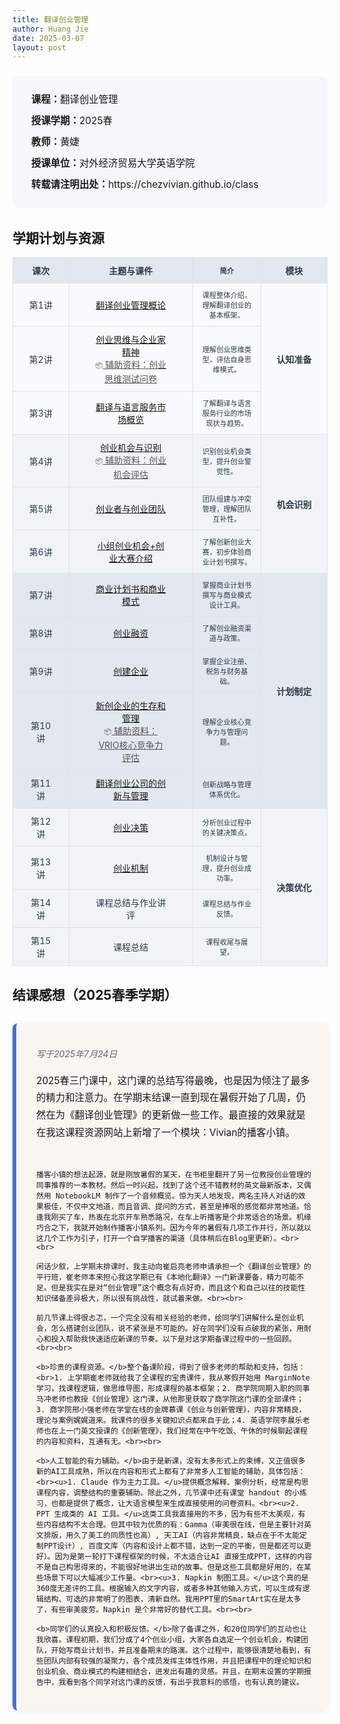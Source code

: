 ```yaml
---
title: 翻译创业管理
author: Huang Jie
date: 2025-03-07
layout: post
---
```


<!-- 课程简介区块 -->
<div style="background:#f5f7fa; border-radius:8px; padding:20px 30px; margin:24px 0 32px 0; font-size:1.1em; line-height:2.2;">
<strong>课程：</strong>翻译创业管理<br>
<strong>授课学期：</strong>2025春<br>
<strong>教师：</strong>黄婕<br>
<strong>授课单位：</strong>对外经济贸易大学英语学院<br>
<strong>转载请注明出处：</strong>https://chezvivian.github.io/class
</div>

<!-- 学期计划与资源表格 -->
## 学期计划与资源

<table class="cat-table" style="width:100%; border-collapse:collapse; text-align:center; font-size:1em; background:#fff;">
  <tr style="background:#e3e8ef; color:#2d3a4a;">
    <th style="border:1px solid #e0e0e0; padding:10px 24px; width:90px;">课次</th>
    <th style="border:1px solid #e0e0e0; padding:10px 40px; width:300px;">主题与课件</th>
    <th style="border:1px solid #e0e0e0; padding:10px 12px; font-size:0.8em; width:220px;">简介</th>
    <th style="border:1px solid #e0e0e0; padding:10px 24px; width:150px;">模块</th>
  </tr>
  <!-- 认知准备模块 -->
  <tr style="background:#f9fafb; color:#2d3a4a;">
    <td style="border:1px solid #e0e0e0; padding:10px 24px;">第1讲</td>
    <td style="border:1px solid #e0e0e0; padding:10px 40px;"><a href="https://chezvivian.github.io/class/entrepreneur_pdf/第1讲_翻译创业管理概论.pdf" target="_blank">翻译创业管理概论</a></td>
    <td style="border:1px solid #e0e0e0; padding:10px 12px; font-size:0.8em;">课程整体介绍，理解翻译创业的基本框架。</td>
    <td style="border:1px solid #e0e0e0; padding:10px 24px;" rowspan="3"><b>认知准备</b></td>
  </tr>
  <tr style="background:#f9fafb; color:#2d3a4a;">
    <td style="border:1px solid #e0e0e0; padding:10px 24px;">第2讲</td>
    <td style="border:1px solid #e0e0e0; padding:10px 40px;"><a href="https://chezvivian.github.io/class/entrepreneur_pdf/第2讲_创业思维与企业家精神.pdf" target="_blank">创业思维与企业家精神</a><br>
    <span style="color:#555;font-weight:normal;"><span style="font-size:0.8em;">📦</span></span><a href="https://chezvivian.github.io/class/entrepreneur_pdf/第2讲_创业思维测试问卷_handout.pdf" target="_blank" style="color:#555;"> 辅助资料：创业思维测试问卷</a></td>
    <td style="border:1px solid #e0e0e0; padding:10px 12px; font-size:0.8em;">理解创业思维类型，评估自身思维模式。</td>
  </tr>
  <tr style="background:#f9fafb; color:#2d3a4a;">
    <td style="border:1px solid #e0e0e0; padding:10px 24px;">第3讲</td>
    <td style="border:1px solid #e0e0e0; padding:10px 40px;"><a href="https://chezvivian.github.io/class/entrepreneur_pdf/第3讲_翻译与语言服务市场概览.pdf" target="_blank">翻译与语言服务市场概览</a></td>
    <td style="border:1px solid #e0e0e0; padding:10px 12px; font-size:0.8em;">了解翻译与语言服务行业的市场现状与趋势。</td>
  </tr>
  <!-- 机会识别模块 -->
  <tr style="background:#f1f4f7; color:#2d3a4a;">
    <td style="border:1px solid #e0e0e0; padding:10px 24px;">第4讲</td>
    <td style="border:1px solid #e0e0e0; padding:10px 40px;"><a href="https://chezvivian.github.io/class/entrepreneur_pdf/第4讲_创业机会与识别.pdf" target="_blank">创业机会与识别</a><br>
    <span style="color:#555;font-weight:normal;"><span style="font-size:0.8em;">📦</span></span><a href="https://chezvivian.github.io/class/entrepreneur_pdf/第4讲_创业机会评估_handout.pdf" target="_blank" style="color:#555;"> 辅助资料：创业机会评估</a></td>
    <td style="border:1px solid #e0e0e0; padding:10px 12px; font-size:0.8em;">识别创业机会类型，提升创业警觉性。</td>
    <td style="border:1px solid #e0e0e0; padding:10px 24px;" rowspan="3"><b>机会识别</b></td>
  </tr>
  <tr style="background:#f1f4f7; color:#2d3a4a;">
    <td style="border:1px solid #e0e0e0; padding:10px 24px;">第5讲</td>
    <td style="border:1px solid #e0e0e0; padding:10px 40px;"><a href="https://chezvivian.github.io/class/entrepreneur_pdf/第5讲_创业者与创业团队.pdf" target="_blank">创业者与创业团队</a></td>
    <td style="border:1px solid #e0e0e0; padding:10px 12px; font-size:0.8em;">团队组建与冲突管理，理解团队互补性。</td>
  </tr>
  <tr style="background:#f1f4f7; color:#2d3a4a;">
    <td style="border:1px solid #e0e0e0; padding:10px 24px;">第6讲</td>
    <td style="border:1px solid #e0e0e0; padding:10px 40px;"><a href="https://chezvivian.github.io/class/entrepreneur_pdf/第6讲_小组创业机会+创业大赛介绍.pdf" target="_blank">小组创业机会+创业大赛介绍</a></td>
    <td style="border:1px solid #e0e0e0; padding:10px 12px; font-size:0.8em;">了解创新创业大赛，初步体验商业计划书撰写。</td>
  </tr>
  <!-- 计划制定模块 -->
  <tr style="background:#e3e8ef; color:#2d3a4a;">
    <td style="border:1px solid #e0e0e0; padding:10px 24px;">第7讲</td>
    <td style="border:1px solid #e0e0e0; padding:10px 40px;"><a href="https://chezvivian.github.io/class/entrepreneur_pdf/第7讲_商业计划书和商业模式.pdf" target="_blank">商业计划书和商业模式</a></td>
    <td style="border:1px solid #e0e0e0; padding:10px 12px; font-size:0.8em;">掌握商业计划书撰写与商业模式设计工具。</td>
    <td style="border:1px solid #e0e0e0; padding:10px 24px;" rowspan="5"><b>计划制定</b></td>
  </tr>
  <tr style="background:#e3e8ef; color:#2d3a4a;">
    <td style="border:1px solid #e0e0e0; padding:10px 24px;">第8讲</td>
    <td style="border:1px solid #e0e0e0; padding:10px 40px;"><a href="https://chezvivian.github.io/class/entrepreneur_pdf/第8讲_创业融资.pdf" target="_blank">创业融资</a></td>
    <td style="border:1px solid #e0e0e0; padding:10px 12px; font-size:0.8em;">了解创业融资渠道与政策。</td>
  </tr>
  <tr style="background:#e3e8ef; color:#2d3a4a;">
    <td style="border:1px solid #e0e0e0; padding:10px 24px;">第9讲</td>
    <td style="border:1px solid #e0e0e0; padding:10px 40px;"><a href="https://chezvivian.github.io/class/entrepreneur_pdf/第9讲_创建企业.pdf" target="_blank">创建企业</a></td>
    <td style="border:1px solid #e0e0e0; padding:10px 12px; font-size:0.8em;">掌握企业注册、税务与财务基础。</td>
  </tr>
  <tr style="background:#e3e8ef; color:#2d3a4a;">
    <td style="border:1px solid #e0e0e0; padding:10px 24px;">第10讲</td>
    <td style="border:1px solid #e0e0e0; padding:10px 40px;"><a href="https://chezvivian.github.io/class/entrepreneur_pdf/第10讲_新创企业的生存与管理.pdf" target="_blank">新创企业的生存和管理</a><br>
    <span style="color:#555;font-weight:normal;"><span style="font-size:0.8em;">📦</span></span><a href="https://chezvivian.github.io/class/entrepreneur_pdf/第10讲_VRIO核心竞争力评估_handout.pdf" target="_blank" style="color:#555;"> 辅助资料：VRIO核心竞争力评估</a></td>
    <td style="border:1px solid #e0e0e0; padding:10px 12px; font-size:0.8em;">理解企业核心竞争力与管理问题。</td>
  </tr>
  <tr style="background:#e3e8ef; color:#2d3a4a;">
    <td style="border:1px solid #e0e0e0; padding:10px 24px;">第11讲</td>
    <td style="border:1px solid #e0e0e0; padding:10px 40px;"><a href="https://chezvivian.github.io/class/entrepreneur_pdf/第11讲_翻译创业公司的创新与管理.pdf" target="_blank">翻译创业公司的创新与管理</a></td>
    <td style="border:1px solid #e0e0e0; padding:10px 12px; font-size:0.8em;">创新战略与管理体系优化。</td>
  </tr>
  <!-- 决策优化模块 -->
  <tr style="background:#f1f4f7; color:#2d3a4a;">
    <td style="border:1px solid #e0e0e0; padding:10px 24px;">第12讲</td>
    <td style="border:1px solid #e0e0e0; padding:10px 40px;"><a href="https://chezvivian.github.io/class/entrepreneur_pdf/第12讲_创业决策.pdf" target="_blank">创业决策</a></td>
    <td style="border:1px solid #e0e0e0; padding:10px 12px; font-size:0.8em;">分析创业过程中的关键决策点。</td>
    <td style="border:1px solid #e0e0e0; padding:10px 24px;" rowspan="4"><b>决策优化</b></td>
  </tr>
  <tr style="background:#f1f4f7; color:#2d3a4a;">
    <td style="border:1px solid #e0e0e0; padding:10px 24px;">第13讲</td>
    <td style="border:1px solid #e0e0e0; padding:10px 40px;"><a href="https://chezvivian.github.io/class/entrepreneur_pdf/第13讲_创业机制.pdf" target="_blank">创业机制</a></td>
    <td style="border:1px solid #e0e0e0; padding:10px 12px; font-size:0.8em;">机制设计与管理，提升创业成功率。</td>
  </tr>
  <tr style="background:#f1f4f7; color:#2d3a4a;">
    <td style="border:1px solid #e0e0e0; padding:10px 24px;">第14讲</td>
    <td style="border:1px solid #e0e0e0; padding:10px 40px;">课程总结与作业讲评</td>
    <td style="border:1px solid #e0e0e0; padding:10px 12px; font-size:0.8em;">课程总结与作业反馈。</td>
  </tr>
  <tr style="background:#f1f4f7; color:#2d3a4a;">
    <td style="border:1px solid #e0e0e0; padding:10px 24px;">第15讲</td>
    <td style="border:1px solid #e0e0e0; padding:10px 40px;">课程总结</td>
    <td style="border:1px solid #e0e0e0; padding:10px 12px; font-size:0.8em;">课程收尾与展望。</td>
  </tr>
</table>

<!-- 结课感想美化区块 -->
## 结课感想（2025春季学期）

<div style="background:#f9f6f2; border-left:6px solid #4472c4; border-radius:8px; box-shadow:0 2px 8px #eee; padding:24px 24px 24px 32px; margin:32px 0;">
  <p style="font-style:italic; color:#666; margin-bottom:20px;">写于2025年7月24日</p>
  <p style="font-size:1.1em; line-height:1.8;">
    2025春三门课中，这门课的总结写得最晚，也是因为倾注了最多的精力和注意力。在学期末结课一直到现在暑假开始了几周，仍然在为《翻译创业管理》的更新做一些工作。最直接的效果就是在我这课程资源网站上新增了一个模块：Vivian的播客小镇。<br><br>

    播客小镇的想法起源，就是刚放暑假的某天，在书柜里翻开了另一位教授创业管理的同事推荐的一本教材。然后一时兴起，找到了这个还不错教材的英文最新版本，又偶然用 NotebookLM 制作了一个音频概览。惊为天人地发现，两名主持人对话的效果极佳，不仅中文地道，而且音调、提问的方式，甚至是捧哏的感觉都非常地道。恰逢我刚买了车，热衷在北京开车熟悉路况，在车上听播客是个非常适合的场景。机缘巧合之下，我就开始制作播客小镇系列。因为今年的暑假有几项工作并行，所以就以这几个工作为引子，打开一个自学播客的渠道（具体稍后在Blog里更新）。<br><br>

    闲话少叙，上学期末排课时，我主动向崔启亮老师申请承担一个《翻译创业管理》的平行班，崔老师本来担心我这学期已有《本地化翻译》一门新课要备，精力可能不足。但是我实在是对“创业管理”这个概念有点好奇，而且这个和自己以往的技能性知识储备差异极大，所以很有挑战性，就试着来做。<br><br>

    前几节课上得很忐忑，一个完全没有相关经验的老师，给同学们讲解什么是创业机会，怎么搭建创业团队，说不紧张是不可能的。好在同学们没有点破我的紧张，用耐心和投入帮助我快速适应新课的节奏。以下是对这学期备课过程中的一些回顾。<br><br>
    
    <b>珍贵的课程资源。</b>整个备课阶段，得到了很多老师的帮助和支持，包括：<br>1. 上学期崔老师就给我了全课程的宝贵课件，我从寒假开始用 MarginNote 学习，找课程逻辑，做思维导图，形成课程的基本框架；2. 商学院同期入职的同事马冲老师也教授《创业管理》这门课，从他那里获取了商学院这门课的全部课件；3. 商学院邢小强老师在学堂在线的金牌慕课《创业与创新管理》，内容非常精良，理论与案例娓娓道来。我课件的很多关键知识点都来自于此；4. 英语学院李晨乐老师也在上一门英文授课的《创新管理》，我们经常在中午吃饭、午休的时候聊起课程的内容和资料，互通有无。<br><br>

    <b>人工智能的有力辅助。</b>由于是新课，没有太多形式上的束缚，又正值很多新的AI工具成熟，所以在内容和形式上都有了非常多人工智能的辅助，具体包括：<br><u>1. Claude 作为主力工具。</u>提供概念解释、案例分析，经常是构思课程内容，调整结构的重要辅助。除此之外，几节课中还有课堂 handout 的小练习，也都是提供了概念，让大语言模型来生成直接使用的问卷资料。<br><u>2. PPT 生成类的 AI 工具。</u>这类工具我直接用的不多，因为有些不太美观，有些内容结构不太合理。但其中较为优质的有：Gamma（审美很在线，但是主要针对英文排版，用久了美工的同质性也高）, 天工AI（内容非常精良，缺点在于不太能定制PPT设计）, 百度文库（内容和设计上都不错，达到一定的平衡，但是都还可以更好）。因为是第一轮打下课程框架的时候，不太适合让AI 直接生成PPT，这样的内容不是自己构思得来的，不能很好地讲出生动的故事。但是这些工具都是好用的，在某些场景下可以大幅减少工作量。<br><u>3. Napkin 制图工具。</u>这个真的是360度无差评的工具。根据输入的文字内容，或者多种其他输入方式，可以生成有逻辑结构、可选的非常明了的图表，清新自然。我用PPT里的SmartArt实在是太多了，有些审美疲劳。Napkin 是个非常好的替代工具。<br><br>

    <b>同学们的认真投入和积极反馈。</b>除了备课之外，和20位同学们的互动也让我欣喜。课程初期，我们分成了4个创业小组，大家各自选定一个创业机会，构建团队，开始写商业计划书，并且准备期末的路演。这个过程中，能够很清楚地看到，有些团队内部有较强的凝聚力，各个成员发挥主体性作用，并且把课程中的理论知识和创业机会、商业模式的构建相结合，迸发出有趣的灵感。并且，在期末设置的学期报告中，我看到各个同学对这门课的反馈，有出乎我意料的感悟，也有认真的建议。


  </p>
</div>